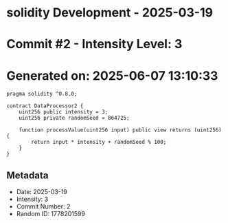 ﻿# solidity Development - 2025-03-19
# Commit #2 - Intensity Level: 3
# Generated on: 2025-06-07 13:10:33
```solidity
pragma solidity ^0.8.0;

contract DataProcessor2 {
    uint256 public intensity = 3;
    uint256 private randomSeed = 864725;

    function processValue(uint256 input) public view returns (uint256) {
        return input * intensity + randomSeed % 100;
    }
}
```
## Metadata
- Date: 2025-03-19
- Intensity: 3
- Commit Number: 2
- Random ID: 1778201599
